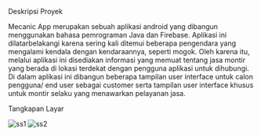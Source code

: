 Deskripsi Proyek

Mecanic App merupakan sebuah aplikasi android yang dibangun menggunakan bahasa pemrograman Java dan Firebase. Aplikasi ini dilatarbelakangi karena sering kali ditemui beberapa pengendara yang mengalami kendala dengan kendaraannya, seperti mogok. Oleh karena itu, melalui aplikasi ini disediakan informasi yang memuat tentang jasa montir yang berada di lokasi terdekat dengan pengguna aplikasi untuk dihubungi. Di dalam aplikasi ini dibangun beberapa tampilan user interface untuk calon pengguna/ end user sebagai customer serta tampilan user interface khusus untuk montir selaku yang menawarkan pelayanan jasa.

Tangkapan Layar

![ss1](https://user-images.githubusercontent.com/61041499/148161118-bd1b2f46-1089-42b5-bbe7-ab85d62bd975.PNG)
![ss2](https://user-images.githubusercontent.com/61041499/148161197-fae96c39-f609-4b03-8655-7ba91444a80a.PNG)

